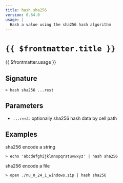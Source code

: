 ```yaml
---
title: hash sha256
version: 0.64.0
usage: |
  Hash a value using the sha256 hash algorithm
---
```


# <code>{{ $frontmatter.title }}</code>

<div style='white-space: pre-wrap;'>{{ $frontmatter.usage }}</div>

## Signature

```> hash sha256 ...rest```

## Parameters

 -  `...rest`: optionally sha256 hash data by cell path

## Examples

sha256 encode a string
```shell
> echo 'abcdefghijklmnopqrstuvwxyz' | hash sha256
```

sha256 encode a file
```shell
> open ./nu_0_24_1_windows.zip | hash sha256
```
